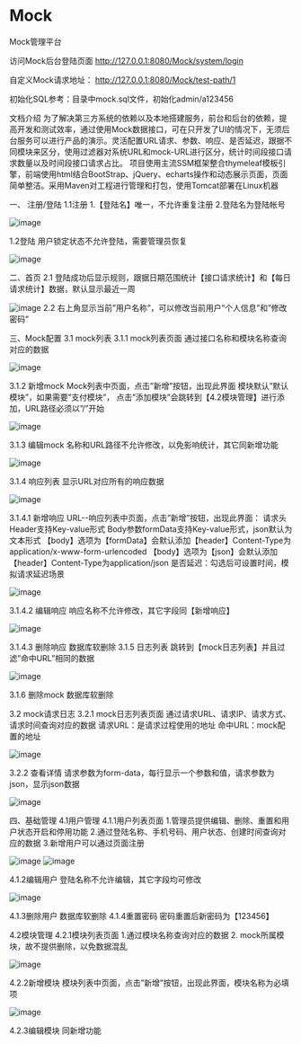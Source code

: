 # Mock
Mock管理平台

访问Mock后台登陆页面
http://127.0.0.1:8080/Mock/system/login

自定义Mock请求地址：
http://127.0.0.1:8080/Mock/test-path/1

初始化SQL参考：目录中mock.sql文件，初始化admin/a123456


文档介绍
为了解决第三方系统的依赖以及本地搭建服务，前台和后台的依赖，提高开发和测试效率，通过使用Mock数据接口，可在只开发了UI的情况下，无须后台服务可以进行产品的演示。灵活配置URL请求、参数、响应、是否延迟，跟据不同模块来区分，使用过滤器对系统URL和mock-URL进行区分，统计时间段接口请求数量以及时间段接口请求占比。
项目使用主流SSM框架整合thymeleaf模板引擎，前端使用html结合BootStrap、jQuery、echarts操作和动态展示页面，页面简单整洁。采用Maven对工程进行管理和打包，使用Tomcat部署在Linux机器

一、	注册/登陆
1.1注册
1.【登陆名】唯一，不允许重复注册
2.登陆名为登陆帐号

![image](https://github.com/luozhuwang/Mock/blob/master/src/main/webapp/static/images/1.png)

1.2登陆
用户锁定状态不允许登陆，需要管理员恢复

![image](https://github.com/luozhuwang/Mock/blob/master/src/main/webapp/static/images/2.png)

二、首页
2.1	登陆成功后显示规则，跟据日期范围统计【接口请求统计】和【每日请求统计】数据，默认显示最近一周

![image](https://github.com/luozhuwang/Mock/blob/master/src/main/webapp/static/images/3.png)
2.2	右上角显示当前”用户名称”，可以修改当前用户”个人信息”和”修改密码”

三、Mock配置
3.1 mock列表
3.1.1	mock列表页面
通过接口名称和模块名称查询对应的数据

![image](https://github.com/luozhuwang/Mock/blob/master/src/main/webapp/static/images/4.png)

3.1.2	新增mock
Mock列表中页面，点击”新增”按钮，出现此界面
模块默认”默认模块”，如果需要”支付模块”， 点击”添加模块”会跳转到【4.2模块管理】进行添加，URL路径必须以”/”开始

![image](https://github.com/luozhuwang/Mock/blob/master/src/main/webapp/static/images/5.png)

3.1.3	编辑mock
名称和URL路径不允许修改，以免影响统计，其它同新增功能

![image](https://github.com/luozhuwang/Mock/blob/master/src/main/webapp/static/images/6.png)

3.1.4	响应列表
显示URL对应所有的响应数据

![image](https://github.com/luozhuwang/Mock/blob/master/src/main/webapp/static/images/7.png)

3.1.4.1 新增响应
URL--响应列表中页面，点击”新增”按钮，出现此界面：
请求头Header支持Key-value形式
Body参数formData支持Key-value形式，json默认为文本形式
【body】选项为【formData】会默认添加【header】Content-Type为application/x-www-form-urlencoded
【body】选项为【json】会默认添加【header】Content-Type为application/json
是否延迟：勾选后可设置时间，模拟请求延迟场景

![image](https://github.com/luozhuwang/Mock/blob/master/src/main/webapp/static/images/8.png)

3.1.4.2	编辑响应
响应名称不允许修改，其它字段同【新增响应】

![image](https://github.com/luozhuwang/Mock/blob/master/src/main/webapp/static/images/9.png)

3.1.4.3	删除响应
数据库软删除
3.1.5	日志列表
跳转到【mock日志列表】并且过滤”命中URL”相同的数据

![image](https://github.com/luozhuwang/Mock/blob/master/src/main/webapp/static/images/10.png)

3.1.6	删除mock
数据库软删除

3.2 mock请求日志
3.2.1	mock日志列表页面
通过请求URL、请求IP、请求方式、请求时间查询对应的数据
请求URL：是请求过程使用的地址
命中URL：mock配置的地址

![image](https://github.com/luozhuwang/Mock/blob/master/src/main/webapp/static/images/11.png)

3.2.2	查看详情
请求参数为form-data，每行显示一个参数和值，请求参数为json，显示json数据

![image](https://github.com/luozhuwang/Mock/blob/master/src/main/webapp/static/images/12.png)

四、基础管理
4.1用户管理
4.1.1用户列表页面
1.管理员提供编辑、删除、重置和用户状态开启和停用功能
2.通过登陆名称、手机号码、用户状态、创建时间查询对应的数据
3.新增用户可以通过页面注册

![image](https://github.com/luozhuwang/Mock/blob/master/src/main/webapp/static/images/13.png)
![image](https://github.com/luozhuwang/Mock/blob/master/src/main/webapp/static/images/14.png)

4.1.2编辑用户
登陆名称不允许编辑，其它字段均可修改

![image](https://github.com/luozhuwang/Mock/blob/master/src/main/webapp/static/images/15.png)

4.1.3删除用户
数据库软删除
4.1.4重置密码
密码重置后新密码为【123456】

4.2模块管理
4.2.1模块列表页面
1.通过模块名称查询对应的数据
2. mock所属模块，故不提供删除，以免数据混乱

![image](https://github.com/luozhuwang/Mock/blob/master/src/main/webapp/static/images/16.png)

4.2.2新增模块
模块列表中页面，点击”新增”按钮，出现此界面，模块名称为必填项

![image](https://github.com/luozhuwang/Mock/blob/master/src/main/webapp/static/images/17.png)

4.2.3编辑模块
同新增功能
